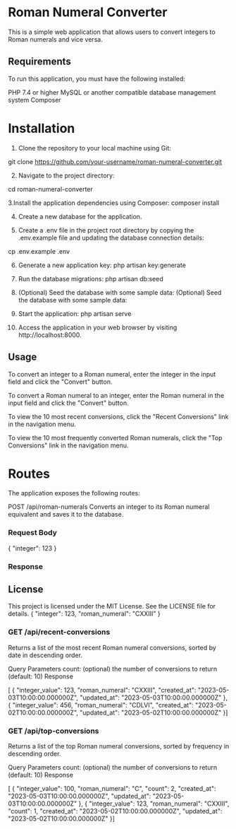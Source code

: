 
# Roman Numeral Converter
This is a simple web application that allows users to convert integers to Roman numerals and vice versa.


## Requirements
To run this application, you must have the following installed:

PHP 7.4 or higher
MySQL or another compatible database management system
Composer


# Installation

1. Clone the repository to your local machine using Git:

git clone https://github.com/your-username/roman-numeral-converter.git


2. Navigate to the project directory:

cd roman-numeral-converter


3.Install the application dependencies using Composer:
composer install


4. Create a new database for the application.

5. Create a .env file in the project root directory by copying the .env.example file and updating the database connection details:

cp .env.example .env


6. Generate a new application key:
php artisan key:generate


7. Run the database migrations:
php artisan db:seed


8. (Optional) Seed the database with some sample data:
(Optional) Seed the database with some sample data:

9. Start the application:
php artisan serve


10. Access the application in your web browser by visiting http://localhost:8000.


## Usage

To convert an integer to a Roman numeral, enter the integer in the input field and click the "Convert" button.

To convert a Roman numeral to an integer, enter the Roman numeral in the input field and click the "Convert" button.

To view the 10 most recent conversions, click the "Recent Conversions" link in the navigation menu.

To view the 10 most frequently converted Roman numerals, click the "Top Conversions" link in the navigation menu.




# Routes

The application exposes the following routes:

POST /api/roman-numerals
Converts an integer to its Roman numeral equivalent and saves it to the database.

### Request Body

{
    "integer": 123
}



### Response

## License

This project is licensed under the MIT License. See the LICENSE file for details.
{
    "integer": 123,
    "roman_numeral": "CXXIII"
}



### GET /api/recent-conversions

Returns a list of the most recent Roman numeral conversions, sorted by date in descending order.

Query Parameters
count: (optional) the number of conversions to return (default: 10)
Response


[    {        "integer_value": 123,        "roman_numeral": "CXXIII",        "created_at": "2023-05-03T10:00:00.000000Z",        "updated_at": "2023-05-03T10:00:00.000000Z"    },    {        "integer_value": 456,        "roman_numeral": "CDLVI",        "created_at": "2023-05-02T10:00:00.000000Z",        "updated_at": "2023-05-02T10:00:00.000000Z"    }]


### GET /api/top-conversions

Returns a list of the top Roman numeral conversions, sorted by frequency in descending order.

Query Parameters
count: (optional) the number of conversions to return (default: 10)
Response

[    {        "integer_value": 100,        "roman_numeral": "C",        "count": 2,        "created_at": "2023-05-03T10:00:00.000000Z",        "updated_at": "2023-05-03T10:00:00.000000Z"    },    {        "integer_value": 123,        "roman_numeral": "CXXIII",        "count": 1,        "created_at": "2023-05-02T10:00:00.000000Z",        "updated_at": "2023-05-02T10:00:00.000000Z"    }]




